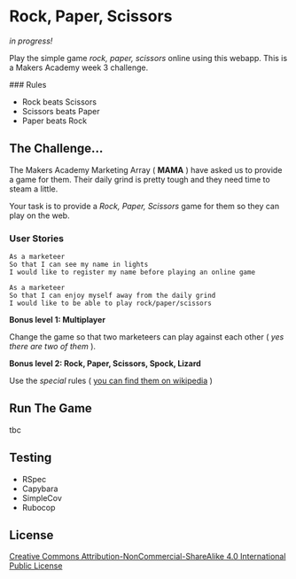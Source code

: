 # Rock, Paper, Scissors

_in progress!_ 

Play the simple game _rock, paper, scissors_ online using this webapp.
This is a Makers Academy week 3 challenge.

### Rules

 - Rock beats Scissors
 - Scissors beats Paper
 - Paper beats Rock


## The Challenge...

The Makers Academy Marketing Array ( **MAMA** ) have asked us to provide a game for them. Their daily grind is pretty tough and they need time to steam a little.

Your task is to provide a _Rock, Paper, Scissors_ game for them so they can play on the web.

### User Stories

```
As a marketeer
So that I can see my name in lights
I would like to register my name before playing an online game

As a marketeer
So that I can enjoy myself away from the daily grind
I would like to be able to play rock/paper/scissors
```
**Bonus level 1: Multiplayer**

Change the game so that two marketeers can play against each other ( _yes there are two of them_ ).

**Bonus level 2: Rock, Paper, Scissors, Spock, Lizard**

Use the _special_ rules ( [you can find them on wikipedia](http://en.wikipedia.org/wiki/Rock-paper-scissors-lizard-Spock_) )

## Run The Game

tbc

## Testing

 - RSpec
 - Capybara
 - SimpleCov
 - Rubocop

## License

[Creative Commons Attribution-NonCommercial-ShareAlike 4.0 International Public License](LICENSE)

